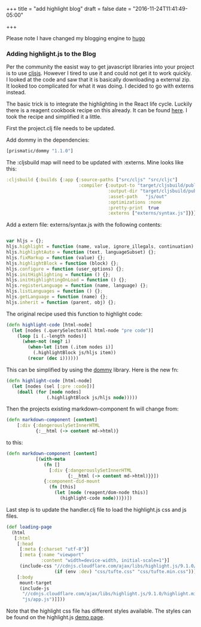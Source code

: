 +++
title = "add highlight blog"
draft = false 
date = "2016-11-24T11:41:49-05:00"

+++

Please note I have changed my blogging engine to [hugo](https://gohugo.io/)

### Adding highlight.js to the Blog

Per the community the easist way to get javascript libraries into your project is to use [cljsjs](http://cljsjs.github.io/). However I tired to use it and could not get it to work quickly. I looked at the code and saw that it is basically downloading a external zip. It looked too complicated for what it was doing. I decided to go with externs instead.

The basic trick is to integrate the highlighting in the React life cycle. Luckily there is a reagent cookbook recipe on this already. It can be found [here](https://github.com/reagent-project/reagent-cookbook/tree/master/recipes/markdown-editor). I took the recipe and simplified it a little.

First the project.clj file needs to be updated.

Add dommy in the dependencies:

```clojure
[prismatic/dommy "1.1.0"]
```

The :cljsbuild map will need to be updated with :externs. Mine looks like this:

```clojure
:cljsbuild {:builds {:app {:source-paths ["src/cljs" "src/cljc"]
                           :compiler {:output-to "target/cljsbuild/public/js/app.js"
                                      :output-dir "target/cljsbuild/public/js/out"
                                      :asset-path   "js/out"
                                      :optimizations :none
                                      :pretty-print  true
                                      :externs ["externs/syntax.js"]}}}}
```

Add a extern file: externs/syntax.js with the following contents:

```javascript

var hljs = {};
hljs.highlight = function (name, value, ignore_illegals, continuation) {};
hljs.highlightAuto = function (text, languageSubset) {};
hljs.fixMarkup = function (value) {};
hljs.highlightBlock = function (block) {};
hljs.configure = function (user_options) {};
hljs.initHighlighting = function () {};
hljs.initHighlightingOnLoad = function () {};
hljs.registerLanguage = function (name, language) {};
hljs.listLanguages = function () {};
hljs.getLanguage = function (name) {};
hljs.inherit = function (parent, obj) {};

```

The original recipe used this function to highlight code:

```clojure
(defn highlight-code [html-node]
  (let [nodes (.querySelectorAll html-node "pre code")]
    (loop [i (.-length nodes)]
      (when-not (neg? i)
        (when-let [item (.item nodes i)]
          (.highlightBlock js/hljs item))
        (recur (dec i))))))
```

This can be simplified by using the [dommy](https://github.com/plumatic/dommy) library. Here is the new fn:

```clojure
(defn highlight-code [html-node]
  (let [nodes (sel [:pre :code])]
    (doall (for [node nodes]
               (.highlightBlock js/hljs node)))))
```

Then the projects existing markdown-component fn will change from:

``` clojure
(defn markdown-component [content]
    [:div {:dangerouslySetInnerHTML
           {:__html (-> content md->html)}
```

to this:

```clojure
(defn markdown-component [content]
           [(with-meta
              (fn []
                [:div {:dangerouslySetInnerHTML
                       {:__html (-> content md->html)}}])
              {:component-did-mount
                (fn [this]
                  (let [node (reagent/dom-node this)]
                    (highlight-code node)))})])
```

Last step is to update the handler.clj file to load the highlight.js css and js files.

``` clojure
(def loading-page
  (html
   [:html
    [:head
     [:meta {:charset "utf-8"}]
     [:meta {:name "viewport"
             :content "width=device-width, initial-scale=1"}]
     (include-css "//cdnjs.cloudflare.com/ajax/libs/highlight.js/9.1.0/styles/agate.min.css"
                  (if (env :dev) "css/tufte.css" "css/tufte.min.css"))]
    [:body
     mount-target
     (include-js
      "//cdnjs.cloudflare.com/ajax/libs/highlight.js/9.1.0/highlight.min.js"
      "js/app.js")]]))
```

Note that the highlight css file has different styles available. The styles can be found on the highlight.js [demo page](https://highlightjs.org/static/demo/). 
